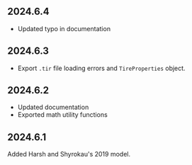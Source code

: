 ## 2024.6.4

- Updated typo in documentation

## 2024.6.3

- Export `.tir` file loading errors and `TireProperties` object.

## 2024.6.2

- Updated documentation
- Exported math utility functions

## 2024.6.1

Added Harsh and Shyrokau's 2019 model.
